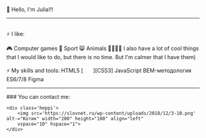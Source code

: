 👋 Hello, I'm Julia!!!
<hr>
<br />
⚡ I like:

🎮 Computer games
👟 Sport
😸 Animals
🎻🎨🧵🧶 I also have a lot of cool things that I would like to do, but there is no time. But I'm calmer that I have them)
<br />
<br />
⚡ My skills and tools:
HTML5
[<img aligt='left' width='26px' scr='https://raw.githubusercontent.com/github/explore/80688e429a7d4ef2fca1e82350fe8e3517d3494d/topics/css/css.png'/>][CSS3]
JavaScript
BEM-методология
ES6/7/8
Figma
<br />
<hr>
### You can contact me:

[][mail.ru]
[][telegrams]

[mail.ru]:juliamish@mail.ru
[telegrams]:@Mishunia



    <div class='heppi'>
        <img src='https://slovnet.ru/wp-content/uploads/2018/12/3-10.png' alt-="Котик" width="200" height="100" align="left"
        vspace="10" hspace="1">
    </div>

<!--
**JuliaMISH/Juliamish** is a ✨ _special_ ✨ repository because its `README.md` (this file) appears on your GitHub profile.
